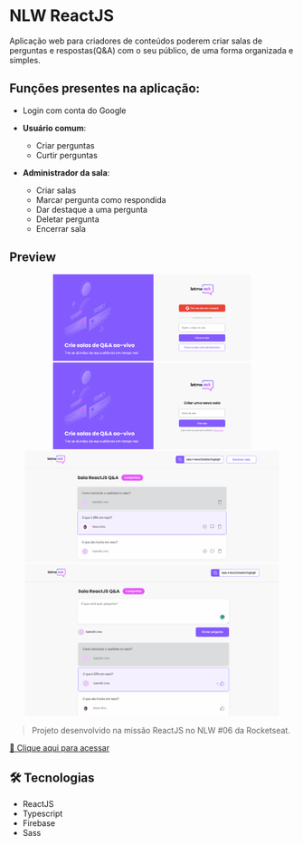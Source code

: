 # NLW ReactJS

Aplicação web para criadores de conteúdos poderem criar salas de perguntas e respostas(Q&A) com o seu público, de uma forma organizada e simples.

## Funções presentes na aplicação:
- Login com conta do Google
- **Usuário comum**:
  - Criar perguntas
  - Curtir perguntas

- **Administrador da sala**:
  - Criar salas
  - Marcar pergunta como respondida
  - Dar destaque a uma pergunta
  - Deletar pergunta
  - Encerrar sala

## Preview
<div align="center">
  <img width="350em" src="./.github/preview.png">
  <img width="350em" src="./.github/previewCriarSala.png">
  <img width="450em" src="./.github/previewSalaAdmin.png">
  <img width="450em" src="./.github/previewSala.png">
</div>

> Projeto desenvolvido na missão ReactJS no NLW #06 da Rocketseat.

[🔗 Clique aqui para acessar](https://letmeask-ef9f2.web.app/)

## 🛠️ Tecnologias

- ReactJS
- Typescript
- Firebase
- Sass
